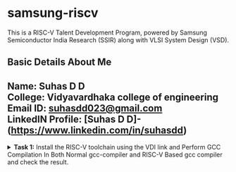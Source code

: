 #  samsung-riscv

This is a RISC-V Talent Development Program, powered by Samsung Semiconductor India Research (SSIR) along with VLSI System Design (VSD).

##  Basic Details About Me
**Name:** Suhas D D\
**College:** Vidyavardhaka college of engineering\
**Email ID:** suhasdd023@gmail.com\
**LinkedIN Profile:** [Suhas D D]-(https://www.linkedin.com/in/suhasdd)
---------------------------------------------------------------------------------------------------------------
<details>
<summary><b>Task 1:</b> Install the RISC-V toolchain using the VDI link and Perform GCC Compilation In Both Normal gcc-compiler and RISC-V Based gcc compiler and check the result. </summary>   
<br>
  
* VDI Link: https://forgefunder.com/~kunal/riscv_workshop.vdi and password for the machine is vsdiat

**1. Install Ubuntu 18.04 LTS(Bionic Beaver) on Oracle Virtual Machine Box as given in the file**

![VMmachineinstalled](https://github.com/user-attachments/assets/a7422b50-d086-476c-8f80-8e6e294959f4)

**2. Create a Basic C file then Compile it with normal GCC-Compiler and See the Output**
```
$ gvim sum.c
$ gcc sum.c
$ ./a.out
```

![sum1ton](https://github.com/user-attachments/assets/e0a783f5-a276-4979-a62f-8cd266a2e0dd)

**3. Now Compile the same file with RISC-V Gcc-Compiler**

```
$ riscv64-unknown-elf-gcc -O1 -mabi=lp64 -march=rv64i -o sum.o sum.c
```

![compile with gcc](https://github.com/user-attachments/assets/2ead9270-b9cb-431b-a288-b1a6f4192e41)

Verify that the file has been compiled using below command

```
$ ls -ltr sum.o
```

**4. Check the assembly level file and know the RISC-V command operations**

Obtain the assembly level code file by using below command.

```
$ riscv64-unknown-elf-objdump -d sum.o
```
![check assembly level file](https://github.com/user-attachments/assets/f4ef2f5d-943c-4a42-9451-c5428a42d1ac)

![no of address in o1 dump](https://github.com/user-attachments/assets/3472c52e-8e9a-452f-bedd-13f819ed2eb6)

* Here the **-d** stands for disassemble
* Next run the below command
```
$ riscv64-unknown-elf-objdump -d sum.o | less
```
![less](https://github.com/user-attachments/assets/d9bdf7dd-b4b4-4f09-a52f-54f5f5f57ca7)

* Now check for main by pressing **/** .
* The main here refers to int main() of your c file and keep in mind that the main should be present inside the <>.

  
![no of address in o1 dump](https://github.com/user-attachments/assets/2c515dd9-f3c9-49fd-8a0e-4324d3bc86d3)

* Now see here mine file took total of **15** instructions to complete the execution of int main() part.
* So, how did I get to know it took 15 instructions simple 101c0-10184=2C. 3C divided by 4 you get 15. 101c0 are last numbers before the atexit part see the image.
* These is when I used ```$ riscv64-unknown-elf-gcc -O1 -mabi=lp64 -march=rv64i -o sum.o sum.c``` command
* If Replace -O1 with -Ofast i.e ```$ riscv64-unknown-elf-gcc -Ofast -mabi=lp64 -march=rv64i -o sum.o sum.c``` then you would see reduction in instruction cycle.

  
  ![ofast](https://github.com/user-attachments/assets/8186de3e-e8a3-4bb4-a598-d8dd658e7aa0)


 * For mine it is same but for you it should change for that please change the **a** value from 10 to 100 or something big number.

